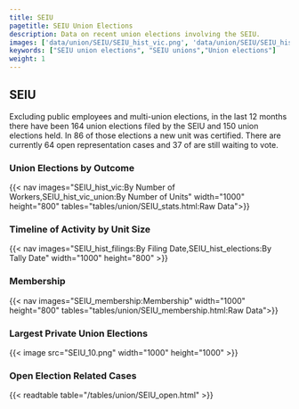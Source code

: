 ```yaml
---
title: SEIU
pagetitle: SEIU Union Elections
description: Data on recent union elections involving the SEIU.
images: ['data/union/SEIU/SEIU_hist_vic.png', 'data/union/SEIU/SEIU_hist_size.png', 'data/union/SEIU/SEIU_10.png']
keywords: ["SEIU union elections", "SEIU unions","Union elections"]
weight: 1
---
```

##  SEIU

Excluding public employees and multi-union elections, in the last 12 months there have been 164 union elections filed by the SEIU and 150 union elections held. In 86 of those elections a new unit was certified. There are currently 64 open representation cases and 37 of are still waiting to vote.

### Union Elections by Outcome
{{< nav images="SEIU_hist_vic:By Number of Workers,SEIU_hist_vic_union:By Number of Units" width="1000" height="800" tables="tables/union/SEIU_stats.html:Raw Data">}}

### Timeline of Activity by Unit Size
{{< nav images="SEIU_hist_filings:By Filing Date,SEIU_hist_elections:By Tally Date" width="1000" height="800" >}}

### Membership
{{< nav images="SEIU_membership:Membership" width="1000" height="800" tables="tables/union/SEIU_membership.html:Raw Data">}}

### Largest Private Union Elections
{{< image src="SEIU_10.png" width="1000" height="1000"  >}}

### Open Election Related Cases
{{< readtable table="/tables/union/SEIU_open.html" >}}

